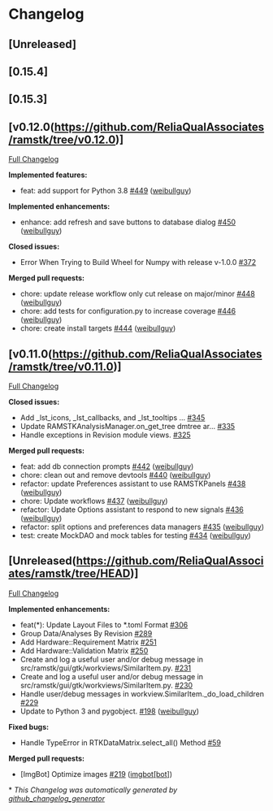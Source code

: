 # Changelog

## [Unreleased]

## [0.15.4]

## [0.15.3]

## [v0.12.0(https://github.com/ReliaQualAssociates/ramstk/tree/v0.12.0)]
[Full Changelog](https://github.com/ReliaQualAssociates/ramstk/compare/v0.11.0...v0.12.0)

**Implemented features:**

- feat: add support for Python 3.8 [\#449](https://github.com/ReliaQualAssociates/ramstk/pull/449) ([weibullguy](https://github.com/weibullguy))

**Implemented enhancements:**

- enhance: add refresh and save buttons to database dialog [\#450](https://github.com/ReliaQualAssociates/ramstk/pull/450) ([weibullguy](https://github.com/weibullguy))

**Closed issues:**

- Error When Trying to Build Wheel for Numpy with release v-1.0.0 [\#372](https://github.com/ReliaQualAssociates/ramstk/issues/372)

**Merged pull requests:**

- chore: update release workflow only cut release on major/minor [\#448](https://github.com/ReliaQualAssociates/ramstk/pull/448) ([weibullguy](https://github.com/weibullguy))
- chore: add tests for configuration.py to increase coverage [\#446](https://github.com/ReliaQualAssociates/ramstk/pull/446) ([weibullguy](https://github.com/weibullguy))
- chore: create install targets [\#444](https://github.com/ReliaQualAssociates/ramstk/pull/444) ([weibullguy](https://github.com/weibullguy))

## [v0.11.0(https://github.com/ReliaQualAssociates/ramstk/tree/v0.11.0)]
[Full Changelog](https://github.com/ReliaQualAssociates/ramstk/compare/v0.10.0...v0.11.0)

**Closed issues:**

- Add \_lst\_icons, \_lst\_callbacks, and \_lst\_tooltips ... [\#345](https://github.com/ReliaQualAssociates/ramstk/issues/345)
- Update RAMSTKAnalysisManager.on\_get\_tree dmtree ar... [\#335](https://github.com/ReliaQualAssociates/ramstk/issues/335)
- Handle exceptions in Revision module views. [\#325](https://github.com/ReliaQualAssociates/ramstk/issues/325)

**Merged pull requests:**

- feat: add db connection prompts [\#442](https://github.com/ReliaQualAssociates/ramstk/pull/442) ([weibullguy](https://github.com/weibullguy))
- chore: clean out and remove devtools [\#440](https://github.com/ReliaQualAssociates/ramstk/pull/440) ([weibullguy](https://github.com/weibullguy))
- refactor: update Preferences assistant to use RAMSTKPanels [\#438](https://github.com/ReliaQualAssociates/ramstk/pull/438) ([weibullguy](https://github.com/weibullguy))
- chore: Update workflows [\#437](https://github.com/ReliaQualAssociates/ramstk/pull/437) ([weibullguy](https://github.com/weibullguy))
- refactor: Update Options assistant to respond to new signals [\#436](https://github.com/ReliaQualAssociates/ramstk/pull/436) ([weibullguy](https://github.com/weibullguy))
- refactor: split options and preferences data managers [\#435](https://github.com/ReliaQualAssociates/ramstk/pull/435) ([weibullguy](https://github.com/weibullguy))
- test: create MockDAO and mock tables for testing [\#434](https://github.com/ReliaQualAssociates/ramstk/pull/434) ([weibullguy](https://github.com/weibullguy))

## [Unreleased(https://github.com/ReliaQualAssociates/ramstk/tree/HEAD)]
[Full Changelog](https://github.com/ReliaQualAssociates/ramstk/compare/v0.0.0...HEAD)

**Implemented enhancements:**

- feat\(\*\): Update Layout Files to \*.toml Format [\#306](https://github.com/ReliaQualAssociates/ramstk/issues/306)
- Group Data/Analyses By Revision [\#289](https://github.com/ReliaQualAssociates/ramstk/issues/289)
- Add Hardware::Requirement Matrix [\#251](https://github.com/ReliaQualAssociates/ramstk/issues/251)
- Add Hardware::Validation Matrix [\#250](https://github.com/ReliaQualAssociates/ramstk/issues/250)
-  Create and log a useful user and/or debug message in src/ramstk/gui/gtk/workviews/SimilarItem.py. [\#231](https://github.com/ReliaQualAssociates/ramstk/issues/231)
-  Create and log a useful user and/or debug message in src/ramstk/gui/gtk/workviews/SimilarItem.py. [\#230](https://github.com/ReliaQualAssociates/ramstk/issues/230)
-  Handle user/debug messages in workview.SimilarItem.\_do\_load\_children [\#229](https://github.com/ReliaQualAssociates/ramstk/issues/229)
- Update to Python 3 and pygobject. [\#198](https://github.com/ReliaQualAssociates/ramstk/pull/198) ([weibullguy](https://github.com/weibullguy))

**Fixed bugs:**

- Handle TypeError in RTKDataMatrix.select\_all\(\) Method [\#59](https://github.com/ReliaQualAssociates/ramstk/issues/59)

**Merged pull requests:**

- \[ImgBot\] Optimize images [\#219](https://github.com/ReliaQualAssociates/ramstk/pull/219) ([imgbot[bot]](https://github.com/apps/imgbot))

\* *This Changelog was automatically generated by [github_changelog_generator](https://github.com/github-changelog-generator/github-changelog-generator)*
